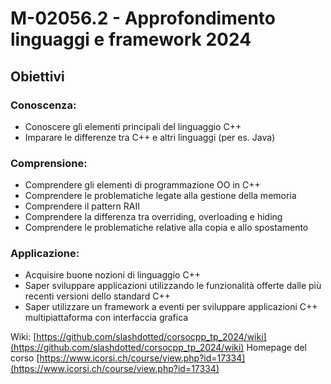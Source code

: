 # M-02056.2 - Approfondimento linguaggi e framework 2024


## Obiettivi
### Conoscenza:
- Conoscere gli elementi principali del linguaggio C++
- Imparare le differenze tra C++ e altri linguaggi (per es. Java)
### Comprensione:
- Comprendere gli elementi di programmazione OO in C++
- Comprendere le problematiche legate alla gestione della memoria
- Comprendere il pattern RAII
- Comprendere la differenza tra overriding, overloading e hiding
- Comprendere le problematiche relative alla copia e allo spostamento
### Applicazione:
- Acquisire buone nozioni di linguaggio C++
- Saper sviluppare applicazioni utilizzando le funzionalità offerte dalle più recenti versioni dello standard C++
- Saper utilizzare un framework a eventi per sviluppare applicazioni C++ multipiattaforma con interfaccia grafica

Wiki: [https://github.com/slashdotted/corsocpp_tp_2024/wiki](https://github.com/slashdotted/corsocpp_tp_2024/wiki)
Homepage del corso [https://www.icorsi.ch/course/view.php?id=17334](https://www.icorsi.ch/course/view.php?id=17334)
